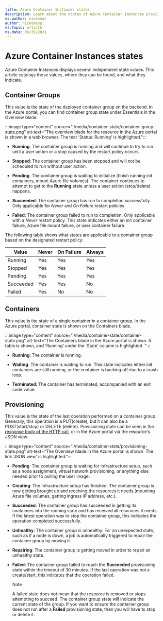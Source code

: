 ```yaml
---
title: Azure Container Instances states
description: Learn about the states of Azure Container Instances provisioning operations, containers, and container groups.
ms.author: nickoman
author: nickomang
ms.topic: article
ms.date: 03/25/2021
---
```


# Azure Container Instances states

Azure Container Instances displays several independent state values. This article catalogs those values, where they can be found, and what they indicate.

## Container Groups

This value is the state of the deployed container group on the backend. In the Azure portal, you can find container group state under Essentials in the Overview blade.

:::image type="content" source="./media/container-state/container-group-state.png" alt-text="The overview blade for the resource in the Azure portal is shown in a web browser. The text 'Status: Running' is highlighted.":::

- **Running**: The container group is running and will continue to try to run until a user action or a stop caused by the restart policy occurs.

- **Stopped**: The container group has been stopped and will not be scheduled to run without user action.

- **Pending**: The container group is waiting to initialize (finish running init containers, mount Azure file volumes). The container continues to attempt to get to the **Running** state unless a user action (stop/delete) happens.

- **Succeeded**: The container group has run to completion successfully. Only applicable for *Never* and *On Failure* restart policies.

- **Failed**: The container group failed to run to completion. Only applicable with a *Never* restart policy. This state indicates either an init container failure, Azure file mount failure, or user container failure.

The following table shows what states are applicable to a container group based on the designated restart policy:

|Value|Never|On Failure|Always|
|--|--|--|--|
|Running|Yes|Yes|Yes|
|Stopped|Yes|Yes|Yes|
|Pending|Yes|Yes|Yes|
|Succeeded|Yes|Yes|No|
|Failed|Yes|No|No|

## Containers

This value is the state of a single container in a container group. In the Azure portal, container state is shown on the Containers blade.

:::image type="content" source="./media/container-state/container-state.png" alt-text="The Containers blade in the Azure portal is shown. A table is shown, and 'Running' under the 'State' column is highlighted. ":::

- **Running**: The container is running.

- **Waiting**: The container is waiting to run. This state indicates either init containers are still running, or the container is backing off due to a crash loop.

- **Terminated**: The container has terminated, accompanied with an exit code value.

## Provisioning

This value is the state of the last operation performed on a container group. Generally, this operation is a PUT(create), but it can also be a POST(start/stop) or DELETE (delete). Provisioning state can be seen in the [response body of the HTTP call](https://docs.microsoft.com/rest/api/container-instances/containergroups/createorupdate#response), or in the Azure portal via the resource's JSON view.

:::image type="content" source="./media/container-state/provisioning-state.png" alt-text="The Overview blade in the Azure portal is shown. The link 'JSON view' is highlighted.":::

- **Pending**: The container group is waiting for infrastructure setup, such as a node assignment, virtual network provisioning, or anything else needed prior to pulling the user image.

- **Creating**: The infrastructure setup has finished. The container group is now getting brought up and receiving the resources it needs (mounting Azure file volumes, getting ingress IP address, etc.).

- **Succeeded**: The container group has succeeded in getting its containers into the running state and has received all resources it needs. If the latest operation was to stop the container group, this indicates the operation completed successfully.

- **Unhealthy**: The container group is unhealthy. For an unexpected state, such as if a node is down, a job is automatically triggered to repair the container group by moving it.

- **Repairing**: The container group is getting moved in order to repair an unhealthy state.

- **Failed**: The container group failed to reach the **Succeeded** provisioning state within the timeout of 30 minutes. If the last operation was not a create/start, this indicates that the operation failed.
    > [!NOTE]
    > A failed state does not mean that the resource is removed or stops attempting to succeed. The container group state will indicate the current state of the group. If you want to ensure the container group does not run after a **Failed** provisioning state, then you will have to stop or delete it.
